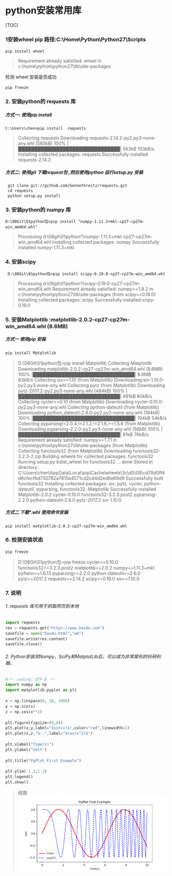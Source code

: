 # python安装常用库

[TOC]  

### 1安装wheel  pip 路径:C:\Home\Python\Python27\Scripts

`pip install wheel` 
>Requirement already satisfied: wheel in c:\home\python\python27\lib\site-packages


 检测 wheel 安装是否成功

`pip freeze`

### 2. 安装python的 requests 库

##### 方式一: 使用pip install

`C:\Users\chen>pip install  requests`

>Collecting requests
  Downloading requests-2.14.2-py2.py3-none-any.whl (560kB)
    100% |████████████████████████████████| 563kB 153kB/s
Installing collected packages: requests
Successfully installed requests-2.14.2    


##### 方式二: 使用git 下载request包 ,然后使用python 运行setup.py 安装  

```git
 git clone git://github.com/kennethreitz/requests.git
 cd requests
 python setup.py install
```
 

### 3. 安装python的 numpy 库

`D:\08Git\01python包>pip install "numpy-1.11.3+mkl-cp27-cp27m-win_amd64.whl"`

>Processing d:\08git\01python?\numpy-1.11.3+mkl-cp27-cp27m-win_amd64.whl
Installing collected packages: numpy
Successfully installed numpy-1.11.3+mkl



### 4. 安装scipy

` D:\08Git\01python包>pip install scipy-0.19.0-cp27-cp27m-win_amd64.whl`

>Processing d:\08git\01python?\scipy-0.19.0-cp27-cp27m-win_amd64.whl
Requirement already satisfied: numpy>=1.8.2 in c:\home\python\python27\lib\site-packages (from scipy==0.19.0)
Installing collected packages: scipy
Successfully installed scipy-0.19.0

### 5. 安装Matplotlib :matplotlib-2.0.2-cp27-cp27m-win_amd64.whl (8.6MB)
##### 方式一 使用pip 安装

`pip install Matplotlib`

>D:\08Git\01python包>pip install Matplotlib
Collecting Matplotlib
  Downloading matplotlib-2.0.2-cp27-cp27m-win_amd64.whl (8.6MB)
    100% |████████████████████████████████| 8.6MB 83kB/s
Collecting six>=1.10 (from Matplotlib)
  Downloading six-1.10.0-py2.py3-none-any.whl
Collecting pytz (from Matplotlib)
  Downloading pytz-2017.2-py2.py3-none-any.whl (484kB)
    100% |████████████████████████████████| 491kB 80kB/s
Collecting cycler>=0.10 (from Matplotlib)
  Downloading cycler-0.10.0-py2.py3-none-any.whl
Collecting python-dateutil (from Matplotlib)
  Downloading python_dateutil-2.6.0-py2.py3-none-any.whl (194kB)
    100% |████████████████████████████████| 194kB 54kB/s
Collecting pyparsing!=2.0.4,!=2.1.2,!=2.1.6,>=1.5.6 (from Matplotlib)
  Downloading pyparsing-2.2.0-py2.py3-none-any.whl (56kB)
    100% |████████████████████████████████| 61kB 76kB/s
Requirement already satisfied: numpy>=1.7.1 in c:\home\python\python27\lib\site-packages (from Matplotlib)
Collecting functools32 (from Matplotlib)
  Downloading functools32-3.2.3-2.zip
Building wheels for collected packages: functools32
  Running setup.py bdist_wheel for functools32 ... done
  Stored in directory: C:\Users\chen\AppData\Local\pip\Cache\wheels\3c\d0\09\cd78d0ff4d6cfecfbd730782a7815a4571cd2cd4d2ed6e69d9
Successfully built functools32
Installing collected packages: six, pytz, cycler, python-dateutil, pyparsing, functools32, Matplotlib
Successfully installed Matplotlib-2.0.2 cycler-0.10.0 functools32-3.2.3.post2 pyparsing-2.2.0 python-dateutil-2.6.0 pytz-2017.2 six-1.10.0 



##### 方式二 下载*.whl 使用命令安装
`pip install matplotlib-2.0.2-cp27-cp27m-win_amd64.whl`


### 6. 检测安装状态
`pip freeze` 

>D:\08Git\01python包>pip freeze
cycler==0.10.0
functools32==3.2.3.post2
matplotlib==2.0.2
numpy==1.11.3+mkl
pyflann==1.6.13
pyparsing==2.2.0
python-dateutil==2.6.0
pytz==2017.2
requests==2.14.2
scipy==0.19.0
six==1.10.0


### 7. 说明
###### 1. requests 库可用于抓取网页到本地
```python
import requests
res = requests.get("https://www.baidu.com")
savefile = open("baidu.html","wb")
savefile.write(res.content)
savefile.close() 
```

###### 2. Python安装完Numpy，SciPy和MatplotLib后，可以成为非常犀利的科研利器。
```python
#-*- coding: UTF-8 -*- 
import numpy as np
import matplotlib.pyplot as plt

x = np.linspace(0, 10, 1000)
y = np.sin(x)
z = np.cos(x**2)

plt.figure(figsize=(8,4))
plt.plot(x,y,label="$sin(x)$",color="red",linewidth=2)
plt.plot(x,z,"b--",label="$cos(x^2)$")

plt.xlabel("Time(s)")
plt.ylabel("Volt")

plt.title("PyPlot First Example")

plt.ylim(-1.2,1.2)
plt.legend()
plt.show()

```

> 绘图
![Image Title](img/testplot.png) 


